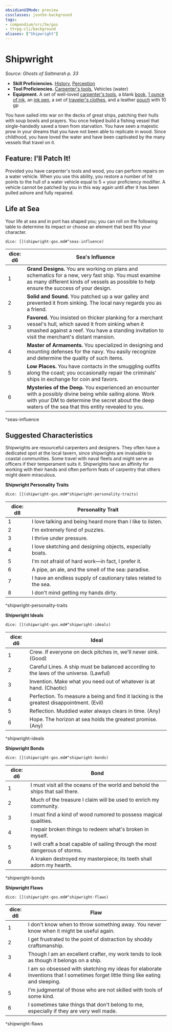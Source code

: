 ```yaml
---
obsidianUIMode: preview
cssclasses: json5e-background
tags:
- compendium/src/5e/gos
- ttrpg-cli/background
aliases: ["Shipwright"]
---
```

# Shipwright
*Source: Ghosts of Saltmarsh p. 33*  

- **Skill Proficiencies.** [History](/3-Mechanics/CLI/rules/skills.md#History), [Perception](/3-Mechanics/CLI/rules/skills.md#Perception)  
- **Tool Proficiencies.** [Carpenter's tools](/3-Mechanics/CLI/items/carpenters-tools.md), Vehicles (water)  
- **Equipment.** A set of well-loved [carpenter's tools](/3-Mechanics/CLI/items/carpenters-tools.md), a blank [book](/3-Mechanics/CLI/items/book.md), [1 ounce of ink](/3-Mechanics/CLI/items/ink-1-ounce-bottle.md), an [ink pen](/3-Mechanics/CLI/items/ink-pen.md), a set of [traveler's clothes](/3-Mechanics/CLI/items/travelers-clothes.md), and a leather [pouch](/3-Mechanics/CLI/items/pouch.md) with 10 gp  

You have sailed into war on the decks of great ships, patching their hulls with soup bowls and prayers. You once helped build a fishing vessel that single-handedly saved a town from starvation. You have seen a majestic prow in your dreams that you have not been able to replicate in wood. Since childhood, you have loved the water and have been captivated by the many vessels that travel on it.

## Feature: I'll Patch It!

Provided you have carpenter's tools and wood, you can perform repairs on a water vehicle. When you use this ability, you restore a number of hit points to the hull of a water vehicle equal to 5 × your proficiency modifier. A vehicle cannot be patched by you in this way again until after it has been pulled ashore and fully repaired.

## Life at Sea

Your life at sea and in port has shaped you; you can roll on the following table to determine its impact or choose an element that best fits your character.

`dice: [](shipwright-gos.md#^seas-influence)`

| dice: d6 | Sea's Influence |
|----------|-----------------|
| 1 | **Grand Designs.** You are working on plans and schematics for a new, very fast ship. You must examine as many different kinds of vessels as possible to help ensure the success of your design. |
| 2 | **Solid and Sound.** You patched up a war galley and prevented it from sinking. The local navy regards you as a friend. |
| 3 | **Favored.** You insisted on thicker planking for a merchant vessel's hull, which saved it from sinking when it smashed against a reef. You have a standing invitation to visit the merchant's distant mansion. |
| 4 | **Master of Armaments.** You specialized in designing and mounting defenses for the navy. You easily recognize and determine the quality of such items. |
| 5 | **Low Places.** You have contacts in the smuggling outfits along the coast; you occasionally repair the criminals' ships in exchange for coin and favors. |
| 6 | **Mysteries of the Deep.** You experienced an encounter with a possibly divine being while sailing alone. Work with your DM to determine the secret about the deep waters of the sea that this entity revealed to you. |
^seas-influence

## Suggested Characteristics

Shipwrights are resourceful carpenters and designers. They often have a dedicated spot at the local tavern, since shipwrights are invaluable to coastal communities. Some travel with naval fleets and might serve as officers if their temperament suits it. Shipwrights have an affinity for working with their hands and often perform feats of carpentry that others might deem miraculous.

**Shipwright Personality Traits**

`dice: [](shipwright-gos.md#^shipwright-personality-traits)`

| dice: d8 | Personality Trait |
|----------|-------------------|
| 1 | I love talking and being heard more than I like to listen. |
| 2 | I'm extremely fond of puzzles. |
| 3 | I thrive under pressure. |
| 4 | I love sketching and designing objects, especially boats. |
| 5 | I'm not afraid of hard work—in fact, I prefer it. |
| 6 | A pipe, an ale, and the smell of the sea: paradise. |
| 7 | I have an endless supply of cautionary tales related to the sea. |
| 8 | I don't mind getting my hands dirty. |
^shipwright-personality-traits

**Shipwright Ideals**

`dice: [](shipwright-gos.md#^shipwright-ideals)`

| dice: d6 | Ideal |
|----------|-------|
| 1 | Crew. If everyone on deck pitches in, we'll never sink. (Good) |
| 2 | Careful Lines. A ship must be balanced according to the laws of the universe. (Lawful) |
| 3 | Invention. Make what you need out of whatever is at hand. (Chaotic) |
| 4 | Perfection. To measure a being and find it lacking is the greatest disappointment. (Evil) |
| 5 | Reflection. Muddied water always clears in time. (Any) |
| 6 | Hope. The horizon at sea holds the greatest promise. (Any) |
^shipwright-ideals

**Shipwright Bonds**

`dice: [](shipwright-gos.md#^shipwright-bonds)`

| dice: d6 | Bond |
|----------|------|
| 1 | I must visit all the oceans of the world and behold the ships that sail there. |
| 2 | Much of the treasure I claim will be used to enrich my community. |
| 3 | I must find a kind of wood rumored to possess magical qualities. |
| 4 | I repair broken things to redeem what's broken in myself. |
| 5 | I will craft a boat capable of sailing through the most dangerous of storms. |
| 6 | A kraken destroyed my masterpiece; its teeth shall adorn my hearth. |
^shipwright-bonds

**Shipwright Flaws**

`dice: [](shipwright-gos.md#^shipwright-flaws)`

| dice: d6 | Flaw |
|----------|------|
| 1 | I don't know when to throw something away. You never know when it might be useful again. |
| 2 | I get frustrated to the point of distraction by shoddy craftsmanship. |
| 3 | Though I am an excellent crafter, my work tends to look as though it belongs on a ship. |
| 4 | I am so obsessed with sketching my ideas for elaborate inventions that I sometimes forget little thing like eating and sleeping. |
| 5 | I'm judgmental of those who are not skilled with tools of some kind. |
| 6 | I sometimes take things that don't belong to me, especially if they are very well made. |
^shipwright-flaws